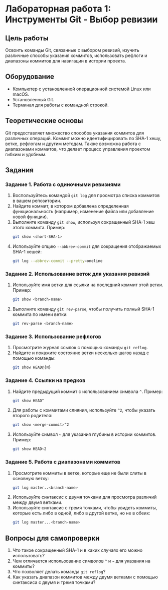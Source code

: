 
# Лабораторная работа 1: Инструменты Git - Выбор ревизии

## Цель работы
Освоить команды Git, связанные с выбором ревизий, изучить различные способы указания коммитов, использовать рефлоги и диапазоны коммитов для навигации в истории проекта.

## Оборудование
- Компьютер с установленной операционной системой Linux или macOS.
- Установленный Git.
- Терминал для работы с командной строкой.

## Теоретические основы

Git предоставляет множество способов указания коммитов для различных операций. Коммит можно идентифицировать по SHA-1 хешу, ветке, рефлогам и другим методам. Также возможна работа с диапазонами коммитов, что делает процесс управления проектом гибким и удобным.

## Задания

### Задание 1. Работа с одиночными ревизиями

1. Воспользуйтесь командой `git log` для просмотра списка коммитов в вашем репозитории.
2. Найдите коммит, в котором добавлена определенная функциональность (например, изменение файла или добавление новой функции).
3. Выполните команду `git show`, используя сокращенный SHA-1 хеш этого коммита. Пример:
    ```bash
    git show <short-SHA-1>
    ```
4. Используйте опцию `--abbrev-commit` для сокращения отображаемых SHA-1 хешей:
    ```bash
    git log --abbrev-commit --pretty=oneline
    ```

### Задание 2. Использование веток для указания ревизий

1. Используйте имя ветки для ссылки на последний коммит этой ветки. Пример:
    ```bash
    git show <branch-name>
    ```
2. Выполните команду `git rev-parse`, чтобы получить полный SHA-1 коммита по имени ветки:
    ```bash
    git rev-parse <branch-name>
    ```

### Задание 3. Использование рефлогов

1. Просмотрите журнал ссылок с помощью команды `git reflog`.
2. Найдите и покажите состояние ветки несколько шагов назад с помощью команды:
    ```bash
    git show HEAD@{N}
    ```

### Задание 4. Ссылки на предков

1. Найдите предыдущий коммит с использованием символа `^`. Пример:
    ```bash
    git show HEAD^
    ```
2. Для работы с коммитами слияния, используйте `^2`, чтобы указать второго родителя:
    ```bash
    git show <merge-commit>^2
    ```
3. Используйте символ `~` для указания глубины в истории коммитов. Пример:
    ```bash
    git show HEAD~2
    ```

### Задание 5. Работа с диапазонами коммитов

1. Просмотрите коммиты в ветке, которые еще не были слиты в основную ветку:
    ```bash
    git log master..<branch-name>
    ```
2. Используйте синтаксис с двумя точками для просмотра различий между двумя ветками.
3. Используйте синтаксис с тремя точками, чтобы увидеть коммиты, которые есть либо в одной, либо в другой ветке, но не в обеих:
    ```bash
    git log master...<branch-name>
    ```

## Вопросы для самопроверки

1. Что такое сокращенный SHA-1 и в каких случаях его можно использовать?
2. Чем отличается использование символов `^` и `~` для указания на коммиты?
3. Что позволяет делать команда `git reflog`?
4. Как указать диапазон коммитов между двумя ветками с помощью синтаксиса с двумя и тремя точками?

